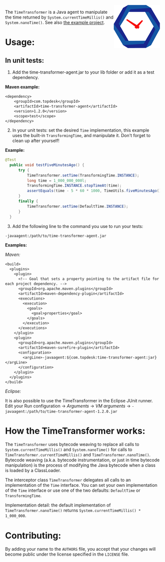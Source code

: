 <img align="right" src="/timetransformer.png?raw=true" alt="TimeTranformer logo">

The `TimeTransformer` is a Java agent to manipulate the time returned by `System.currentTimeMillis()` and `System.nanoTime()`. See also [the example project](https://github.com/TOPdesk/time-transformer-examples).

# Usage:
## In unit tests:
1. Add the time-transformer-agent.jar to your lib folder or add it as a test dependency.

  **Maven example:**
  ```maven
  <dependency>
      <groupId>com.topdesk</groupId>
      <artifactId>time-transformer-agent</artifactId>
      <version>1.2.0</version>
      <scope>test</scope>
  </dependency>
  ```

2. In your unit tests: set the desired `Time` implementation, this example uses the built-in `TransformingTime`, and manipulate it. Don't forget to clean up after yourself!

  **Example:**

  ```java
  @Test
	public void testFiveMinutesAgo() {
		try {
			TimeTransformer.setTime(TransformingTime.INSTANCE);
			long time = 1_000_000_000l;
			TransformingTime.INSTANCE.stopTimeAt(time);
			assertEquals(time - 5 * 60 * 1000, TimeUtils.fiveMinutesAgo());
		}
		finally {
			TimeTransformer.setTime(DefaultTime.INSTANCE);
		}
	}
  ```

3. Add the following line to the command you use to run your tests:
```
-javaagent:/path/to/time-transformer-agent.jar
```

  **Examples:**

  *Maven:*
  ```maven
  <build>
    <plugins>
      <plugin>
        <!-- Goal that sets a property pointing to the artifact file for each project dependency. -->
        <groupId>org.apache.maven.plugins</groupId>
        <artifactId>maven-dependency-plugin</artifactId>
        <executions>
          <execution>
            <goals>
              <goal>properties</goal>
            </goals>
          </execution>
        </executions>
      </plugin>
      <plugin>
        <groupId>org.apache.maven.plugins</groupId>
        <artifactId>maven-surefire-plugin</artifactId>
        <configuration>
          <argLine>-javaagent:${com.topdesk:time-transformer-agent:jar}</argLine>
        </configuration>
      </plugin>
    </plugins>
  </build>
  ```

  *Eclipse:*

  It is also possible to use the TimeTransformer in the Eclipse JUnit runner. Edit your Run configuration -> *Arguments* ->  *VM arguments* -> `-javaagent:/path/to/time-transformer-agent-1.2.0.jar`

# How the TimeTransformer works:
The `TimeTransformer` uses bytecode weaving to replace all calls to `System.currentTimeMillis()` and `System.nanoTime()` for calls to `TimeTransformer.currentTimeMillis()` and `TimeTransformer.nanoTime()`. Bytecode weaving (a.k.a. bytecode instrumentation, or just in time bytecode manipulation) is the process of modifying the Java bytecode when a class is loaded by a ClassLoader.

The interceptor class `TimeTransformer` delegates all calls to an implementation of the `Time` interface. You can set your own implementation of the `Time` interface or use one of the two defaults: `DefaultTime` or `TransformingTime`.

Implementation detail: the default implementation of `TimeTransformer.nanoTime()` returns `System.currentTimeMillis() * 1_000_000`.

# Contributing:
By adding your name to the `AUTHORS` file, you accept that your changes will become public under the license specified in the `LICENSE` file.
